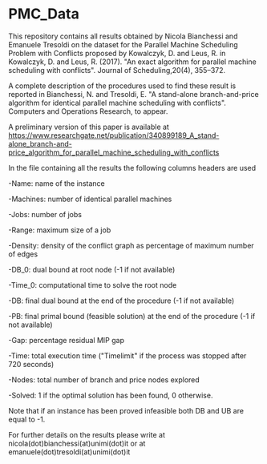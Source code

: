 # PMC_Data

This repository contains all results obtained by Nicola Bianchessi and Emanuele Tresoldi on the dataset for the Parallel Machine Scheduling Problem with Conflicts proposed by Kowalczyk, D. and Leus, R. in Kowalczyk, D. and Leus, R. (2017). "An exact algorithm for parallel machine scheduling with conflicts". Journal of Scheduling,20(4), 355–372.

A complete description of the procedures used to find these result is reported in Bianchessi, N. and Tresoldi, E. "A stand-alone branch-and-price algorithm for identical parallel machine scheduling with conflicts". Computers and Operations Research, to appear.

A preliminary version of this paper is available at https://www.researchgate.net/publication/340899189_A_stand-alone_branch-and-price_algorithm_for_parallel_machine_scheduling_with_conflicts 

In the file containing all the results the following columns headers are used

-Name: name of the instance

-Machines: number of identical parallel machines 

-Jobs: number of jobs

-Range: maximum size of a job

-Density: density of the conflict graph as percentage of maximum number of edges

-DB_0: dual bound at root node (-1 if not available)

-Time_0: computational time to solve the root node

-DB:	final dual bound at the end of the procedure (-1 if not available)

-PB:	final primal bound (feasible solution) at the end of the procedure (-1 if not available)

-Gap: percentage residual MIP gap 

-Time: total execution time ("Timelimit" if the process was stopped after 720 seconds)

-Nodes: total number of branch and price nodes explored

-Solved: 1 if the optimal solution has been found, 0 otherwise. 



Note that if an instance has been proved infeasible both DB and UB are equal to -1.

For further details on the results please write at nicola(dot)bianchessi(at)unimi(dot)it or at emanuele(dot)tresoldi(at)unimi(dot)it
